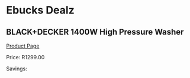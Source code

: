 
# Ebucks Dealz
## BLACK+DECKER 1400W High Pressure Washer
[Product Page](https://www.ebucks.com/web/shop/productSelected.do?prodId=1110432042&catId=998409624)

Price: R1299.00

Savings: 


	